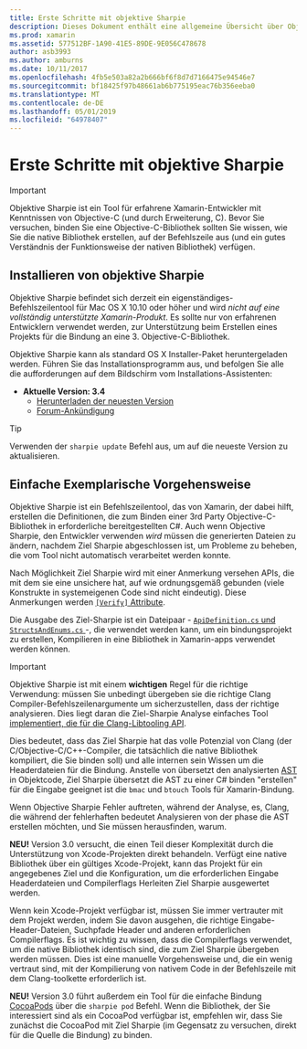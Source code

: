 ```yaml
---
title: Erste Schritte mit objektive Sharpie
description: Dieses Dokument enthält eine allgemeine Übersicht über Objective Sharpie, das Tool verwendet, um die Erstellung von automatisieren C# -Bindungen mit Objective-C-Code.
ms.prod: xamarin
ms.assetid: 577512BF-1A90-41E5-89DE-9E056C478678
author: asb3993
ms.author: amburns
ms.date: 10/11/2017
ms.openlocfilehash: 4fb5e503a82a2b666bf6f8d7d7166475e94546e7
ms.sourcegitcommit: bf18425f97b48661ab6b775195eac76b356eeba0
ms.translationtype: MT
ms.contentlocale: de-DE
ms.lasthandoff: 05/01/2019
ms.locfileid: "64978407"
---
```

# <a name="getting-started-with-objective-sharpie"></a>Erste Schritte mit objektive Sharpie

> [!IMPORTANT]
> Objektive Sharpie ist ein Tool für erfahrene Xamarin-Entwickler mit Kenntnissen von Objective-C (und durch Erweiterung, C). Bevor Sie versuchen, binden Sie eine Objective-C-Bibliothek sollten Sie wissen, wie Sie die native Bibliothek erstellen, auf der Befehlszeile aus (und ein gutes Verständnis der Funktionsweise der nativen Bibliothek) verfügen.

<a name="installing" />

## <a name="installing-objective-sharpie"></a>Installieren von objektive Sharpie

Objektive Sharpie befindet sich derzeit ein eigenständiges-Befehlszeilentool für Mac OS X 10.10 oder höher und wird _nicht auf eine vollständig unterstützte Xamarin-Produkt_. Es sollte nur von erfahrenen Entwicklern verwendet werden, zur Unterstützung beim Erstellen eines Projekts für die Bindung an eine 3. Objective-C-Bibliothek.

Objektive Sharpie kann als standard OS X Installer-Paket heruntergeladen werden.
Führen Sie das Installationsprogramm aus, und befolgen Sie alle die aufforderungen auf dem Bildschirm vom Installations-Assistenten:

- **Aktuelle Version: 3.4**
  - [Herunterladen der neuesten Version](https://dl.xamarin.com/objective-sharpie/ObjectiveSharpie.pkg)
  - [Forum-Ankündigung](https://forums.xamarin.com/discussion/104800/objective-sharpie-3-4)

> [!TIP]
> Verwenden der `sharpie update` Befehl aus, um auf die neueste Version zu aktualisieren.

## <a name="basic-walkthrough"></a>Einfache Exemplarische Vorgehensweise

Objektive Sharpie ist ein Befehlszeilentool, das von Xamarin, der dabei hilft, erstellen die Definitionen, die zum Binden einer 3rd Party Objective-C-Bibliothek in erforderliche bereitgestellten C#.
Auch wenn Objective Sharpie, den Entwickler verwenden *wird* müssen die generierten Dateien zu ändern, nachdem Ziel Sharpie abgeschlossen ist, um Probleme zu beheben, die vom Tool nicht automatisch verarbeitet werden konnte.

Nach Möglichkeit Ziel Sharpie wird mit einer Anmerkung versehen APIs, die mit dem sie eine unsichere hat, auf wie ordnungsgemäß gebunden (viele Konstrukte in systemeigenen Code sind nicht eindeutig).
Diese Anmerkungen werden [ `[Verify]` Attribute](~/cross-platform/macios/binding/objective-sharpie/platform/verify.md).

Die Ausgabe des Ziel-Sharpie ist ein Dateipaar - [ `ApiDefinition.cs` und `StructsAndEnums.cs` ](~/cross-platform/macios/binding/objective-sharpie/platform/apidefinitions-structsandenums.md) -, die verwendet werden kann, um ein bindungsprojekt zu erstellen, Kompilieren in eine Bibliothek in Xamarin-apps verwendet werden können.

> [!IMPORTANT]
> Objektive Sharpie ist mit einem **wichtigen** Regel für die richtige Verwendung: müssen Sie unbedingt übergeben sie die richtige Clang Compiler-Befehlszeilenargumente um sicherzustellen, dass der richtige analysieren. Dies liegt daran die Ziel-Sharpie Analyse einfaches Tool [implementiert, die für die Clang-Libtooling API](http://clang.llvm.org/docs/LibTooling.html).

Dies bedeutet, dass das Ziel Sharpie hat das volle Potenzial von Clang (der C/Objective-C/C++-Compiler, die tatsächlich die native Bibliothek kompiliert, die Sie binden soll) und alle internen sein Wissen um die Headerdateien für die Bindung.
Anstelle von übersetzt den analysierten [AST](https://en.wikipedia.org/wiki/Abstract_syntax_tree) in Objektcode, Ziel Sharpie übersetzt die AST zu einer C# binden "erstellen" für die Eingabe geeignet ist die `bmac` und `btouch` Tools für Xamarin-Bindung.

Wenn Objective Sharpie Fehler auftreten, während der Analyse, es, Clang, die während der fehlerhaften bedeutet Analysieren von der phase die AST erstellen möchten, und Sie müssen herausfinden, warum.

**NEU!** Version 3.0 versucht, die einen Teil dieser Komplexität durch die Unterstützung von Xcode-Projekten direkt behandeln. Verfügt eine native Bibliothek über ein gültiges Xcode-Projekt, kann das Projekt für ein angegebenes Ziel und die Konfiguration, um die erforderlichen Eingabe Headerdateien und Compilerflags Herleiten Ziel Sharpie ausgewertet werden.

Wenn kein Xcode-Projekt verfügbar ist, müssen Sie immer vertrauter mit dem Projekt werden, indem Sie davon ausgehen, die richtige Eingabe-Header-Dateien, Suchpfade Header und anderen erforderlichen Compilerflags. Es ist wichtig zu wissen, dass die Compilerflags verwendet, um die native Bibliothek identisch sind, die zum Ziel Sharpie übergeben werden müssen. Dies ist eine manuelle Vorgehensweise und, die ein wenig vertraut sind, mit der Kompilierung von nativem Code in der Befehlszeile mit dem Clang-toolkette erforderlich ist.

**NEU!** Version 3.0 führt außerdem ein Tool für die einfache Bindung [CocoaPods](https://cocoapods.org) über die `sharpie pod` Befehl.
Wenn die Bibliothek, der Sie interessiert sind als ein CocoaPod verfügbar ist, empfehlen wir, dass Sie zunächst die CocoaPod mit Ziel Sharpie (im Gegensatz zu versuchen, direkt für die Quelle die Bindung) zu binden.
